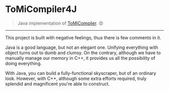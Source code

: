 # ToMiCompiler4J

> Java implementation of [ToMiCompiler](https://github.com/Lord-Turmoil/ToMiCompiler). 😡

---

This project is built with negative feelings, thus there is few comments in it.

Java is a good language, but not an elegant one. Unifying everything with object turns out to dumb and clumsy. On the contrary, although we have to manually manage our memory in C++, it provides us all the possibility of doing everything.

With Java, you can build a fully-functional skyscraper, but of an ordinary look. However, with C++, although some extra efforts required, truly splendid and magnificent you're able to construct.

